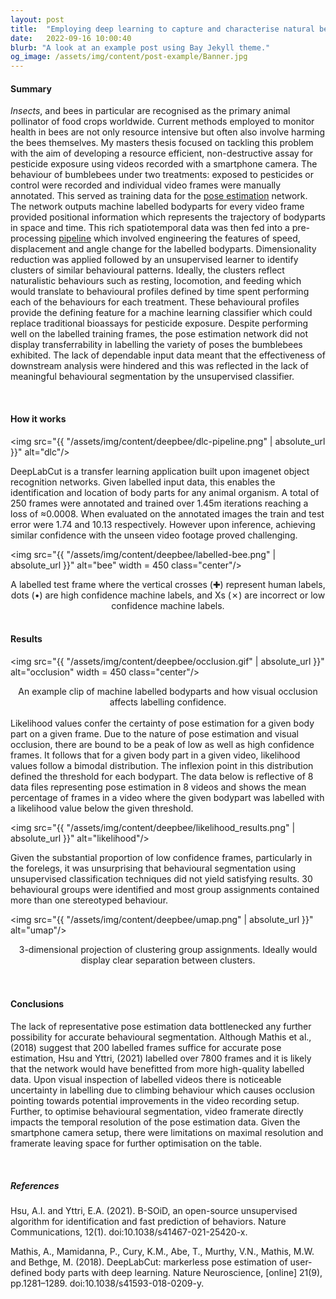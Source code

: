 ```yaml
---
layout: post
title:  "Employing deep learning to capture and characterise natural behaviours in Bumblebees"
date:   2022-09-16 10:00:40
blurb: "A look at an example post using Bay Jekyll theme."
og_image: /assets/img/content/post-example/Banner.jpg
---
```


#### Summary
<i>Insects</i>, and bees in particular are recognised as the primary animal pollinator of food crops worldwide. Current methods employed to monitor health in bees are not only resource intensive but often also involve harming the bees themselves. My masters thesis focused on tackling this problem with the aim of developing a resource efficient, non-destructive assay for pesticide exposure using videos recorded with a smartphone camera. The behaviour of bumblebees under two treatments: exposed to pesticides or control were recorded and individual video frames were manually annotated. This served as training data for the [pose estimation](https://github.com/DeepLabCut/DeepLabCut) network. The network outputs machine labelled bodyparts for every video frame provided positional information which represents the trajectory of bodyparts in space and time. This rich spatiotemporal data was then fed into a pre-processing [pipeline](https://github.com/YttriLab/B-SOID) which involved engineering the features of speed, displacement and angle change for the labelled bodyparts. Dimensionality reduction was applied followed by an unsupervised learner to identify clusters of similar behavioural patterns. Ideally, the clusters reflect naturalistic behaviours such as resting, locomotion, and feeding which would translate to behavioural profiles defined by time spent performing each of the behaviours for each treatment. These behavioural profiles provide the defining feature for a machine learning classifier which could replace traditional bioassays for pesticide exposure. Despite performing well on the labelled training frames, the pose estimation network did not display transferrability in labelling the variety of poses the bumblebees exhibited. The lack of dependable input data meant that the effectiveness of downstream analysis were hindered and this was reflected in the lack of meaningful behavioural segmentation by the unsupervised classifier.  

<br />

#### How it works
<img src="{{ "/assets/img/content/deepbee/dlc-pipeline.png" | absolute_url }}" alt="dlc"/>
<br />

DeepLabCut is a transfer learning application built upon imagenet object recognition networks. Given labelled input data, this enables the identification and location of body parts for any animal organism. A total of 250 frames were annotated and trained over 1.45m iterations reaching a loss of ≈0.0008. When evaluated on the annotated images the train and test error were 1.74 and 10.13 respectively. However upon inference, achieving similar confidence with the unseen video footage proved challenging.  

<img src="{{ "/assets/img/content/deepbee/labelled-bee.png" | absolute_url }}" alt="bee" width = 450 class="center"/>
<center>A labelled test frame where the vertical crosses (✚) represent human labels, dots (•) are high confidence machine labels, and Xs (✗) are incorrect or low confidence machine labels.</center>
<br />

#### Results
<img src="{{ "/assets/img/content/deepbee/occlusion.gif" | absolute_url }}" alt="occlusion" width = 450 class="center"/>
<center>An example clip of machine labelled bodyparts and how visual occlusion affects labelling confidence. </center>
<br />
Likelihood values confer the certainty of pose estimation for a given body part on a given frame. Due to the nature of pose estimation and visual occlusion, there are bound to be a peak of low as well as high confidence frames. It follows that for a given body part in a given video, likelihood values follow a bimodal distribution. The inflexion point in this distribution defined the threshold for each bodypart. The data below is reflective of 8 data files representing pose estimation in 8 videos and shows the mean percentage of frames in a video where the given bodypart was labelled with a likelihood value below the given threshold.
<br />

<img src="{{ "/assets/img/content/deepbee/likelihood_results.png" | absolute_url }}" alt="likelihood"/>

Given the substantial proportion of low confidence frames, particularly in the forelegs, it was unsurprising that behavioural segmentation using unsupervised classification techniques did not yield satisfying results. 30 behavioural groups were identified and most group assignments contained more than one stereotyped behaviour.

<img src="{{ "/assets/img/content/deepbee/umap.png" | absolute_url }}" alt="umap"/>
<center>3-dimensional projection of clustering group assignments. Ideally would display clear separation between clusters.  </center>
<br />
<br />

#### Conclusions

The lack of representative pose estimation data bottlenecked any further possibility for accurate behavioural segmentation. Although Mathis et al., (2018) suggest that 200 labelled frames suffice for accurate pose estimation, Hsu and Yttri, (2021) labelled over 7800 frames and it is likely that the network would have benefitted from more high-quality labelled data. Upon visual inspection of labelled videos there is noticeable uncertainty in labelling due to climbing behaviour which causes occlusion pointing towards potential improvements in the video recording setup. Further, to optimise behavioural segmentation, video framerate directly impacts the temporal resolution of the pose estimation data. Given the smartphone camera setup, there were limitations on maximal resolution and framerate leaving space for further optimisation on the table.

<br />


##### References

Hsu, A.I. and Yttri, E.A. (2021). B-SOiD, an open-source unsupervised algorithm for identification and fast prediction of behaviors. Nature Communications, 12(1). doi:10.1038/s41467-021-25420-x.

Mathis, A., Mamidanna, P., Cury, K.M., Abe, T., Murthy, V.N., Mathis, M.W. and Bethge, M. (2018). DeepLabCut: markerless pose estimation of user-defined body parts with deep learning. Nature Neuroscience, [online] 21(9), pp.1281–1289. doi:10.1038/s41593-018-0209-y.


